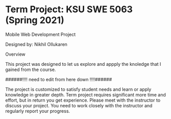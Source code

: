 # Term Project: KSU SWE 5063 (Spring 2021)
Mobile Web Development Project

Designed by: Nikhil Ollukaren


Overview

This project was designed to let us explore and appply the knoledge that I gained from the course. 

######!!!! need to edit from here down !!!!######

The project is customized to satisfy student needs and learn or apply knowledge in greater depth. Term project requires significant more time and effort, but in return you get experience. Please meet with the instructor to discuss your project. You need to work closely with the instructor and regularly report your progress.

